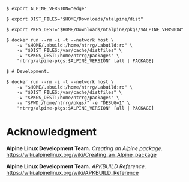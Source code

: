 ```shell-session
$ export ALPINE_VERSION="edge"

$ export DIST_FILES="$HOME/Downloads/ntalpine/dist"

$ export PKGS_DEST="$HOME/Downloads/ntalpine/pkgs/$ALPINE_VERSION"

$ docker run --rm -i -t --network host \
    -v "$HOME/.abuild:/home/ntrrg/.abuild:ro" \
    -v "$DIST_FILES:/var/cache/distfiles" \
    -v "$PKGS_DEST:/home/ntrrg/packages" \
    "ntrrg/alpine-pkgs:$ALPINE_VERSION" [all | PACKAGE]

$ # Development.

$ docker run --rm -i -t --network host \
    -v "$HOME/.abuild:/home/ntrrg/.abuild:ro" \
    -v "$DIST_FILES:/var/cache/distfiles" \
    -v "$PKGS_DEST:/home/ntrrg/packages" \
    -v "$PWD:/home/ntrrg/pkgs/" -e "DEBUG=1" \
    "ntrrg/alpine-pkgs:$ALPINE_VERSION" [all | PACKAGE]
```

# Acknowledgment

**Alpine Linux Development Team.** *Creating an Alpine package.* <https://wiki.alpinelinux.org/wiki/Creating_an_Alpine_package>

**Alpine Linux Development Team.** *APKBUILD Reference.* <https://wiki.alpinelinux.org/wiki/APKBUILD_Reference>
